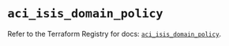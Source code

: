 # `aci_isis_domain_policy`

Refer to the Terraform Registry for docs: [`aci_isis_domain_policy`](https://registry.terraform.io/providers/ciscodevnet/aci/2.17.0/docs/resources/isis_domain_policy).
